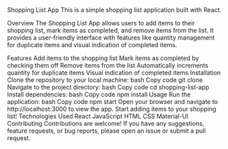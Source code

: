 Shopping List App
This is a simple shopping list application built with React.

Overview
The Shopping List App allows users to add items to their shopping list, mark items as completed, and remove items from the list. It provides a user-friendly interface with features like quantity management for duplicate items and visual indication of completed items.

Features
Add items to the shopping list
Mark items as completed by checking them off
Remove items from the list
Automatically increments quantity for duplicate items
Visual indication of completed items
Installation
Clone the repository to your local machine:
bash
Copy code
git clone <repository-url>
Navigate to the project directory:
bash
Copy code
cd shopping-list-app
Install dependencies:
bash
Copy code
npm install
Usage
Run the application:
bash
Copy code
npm start
Open your browser and navigate to http://localhost:3000 to view the app.
Start adding items to your shopping list!
Technologies Used
React
JavaScript
HTML
CSS
Material-UI
Contributing
Contributions are welcome! If you have any suggestions, feature requests, or bug reports, please open an issue or submit a pull request.